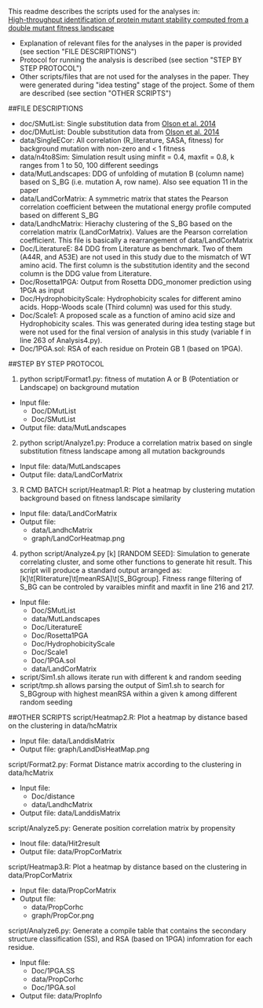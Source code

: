 This readme describes the scripts used for the analyses in:  
[High-throughput identification of protein mutant stability computed from a double mutant fitness landscape](http://onlinelibrary.wiley.com/doi/10.1002/pro.2840/full)
* Explanation of relevant files for the analyses in the paper is provided (see section "FILE DESCRIPTIONS")
* Protocol for running the analysis is described (see section "STEP BY STEP PROTOCOL")
* Other scripts/files that are not used for the analyses in the paper. They were generated during "idea testing" stage of the project. Some of them are described (see section "OTHER SCRIPTS")

##FILE DESCRIPTIONS
* doc/SMutList:  Single substitution data from [Olson et al. 2014](http://www.cell.com/current-biology/abstract/S0960-9822(14)01268-8)
* doc/DMutList:  Double substitution data from [Olson et al. 2014](http://www.cell.com/current-biology/abstract/S0960-9822(14)01268-8)
* data/SingleECor: All correlation (R\_literature, SASA, fitness) for background mutation with non-zero and < 1 fitness
* data/n4to8Sim: Simulation result using minfit = 0.4, maxfit = 0.8, k ranges from 1 to 50, 100 different seedings
* data/MutLandscapes: DDG of unfolding of mutation B (column name) based on S\_BG (i.e. mutation A, row name). Also see equation 11 in the paper
* data/LandCorMatrix: A symmetric matrix that states the Pearson correlation coefficient between the mutational energy profile computed based on different S\_BG
* data/LandhcMatrix: Hierachy clustering of the S\_BG based on the correlation matrix (LandCorMatrix). Values are the Pearson correlation coefficient. This file is basically a rearrangement of data/LandCorMatrix
* Doc/LiteratureE: 84 DDG from Literature as benchmark. Two of them (A44R, and A53E) are not used in this study due to the mismatch of WT amino acid. The first column is the substitution identity and the second column is the DDG value from Literature. 
* Doc/Rosetta1PGA: Output from Rosetta DDG\_monomer prediction using 1PGA as input
* Doc/HydrophobicityScale: Hydrophobicity scales for different amino acids. Hopp-Woods scale (Third column) was used for this study.
* Doc/Scale1: A proposed scale as a function of amino acid size and Hydrophobicity scales. This was generated during idea testing stage but were not used for the final version of analysis in this study (variable f in line 263 of Analysis4.py).
* Doc/1PGA.sol: RSA of each residue on Protein GB 1 (based on 1PGA).

##STEP BY STEP PROTOCOL
1. python script/Format1.py: fitness of mutation A or B (Potentiation or Landscape) on background mutation
  * Input file:
    * Doc/DMutList
    * Doc/SMutList
  * Output file: data/MutLandscapes

2. python script/Analyze1.py: Produce a correlation matrix based on single substitution fitness landscape among all mutation backgrounds
  * Input file: data/MutLandscapes
  * Output file: data/LandCorMatrix

3. R CMD BATCH script/Heatmap1.R: Plot a heatmap by clustering mutation background based on fitness landscape similarity
  * Input file: data/LandCorMatrix
  * Output file: 
    * data/LandhcMatrix
    * graph/LandCorHeatmap.png

4. python script/Analyze4.py [k] [RANDOM SEED]: Simulation to generate correlating cluster, and some other functions to generate hit result. This script will produce a standard output arranged as: [k]\t[Rliterature]\t[meanRSA]\t[S\_BGgroup]. Fitness range filtering of S\_BG can be controled by varaibles minfit and maxfit in line 216 and 217. 
  * Input file:
    * Doc/SMutList
    * data/MutLandscapes
    * Doc/LiteratureE
    * Doc/Rosetta1PGA
    * Doc/HydrophobicityScale
    * Doc/Scale1
    * Doc/1PGA.sol
    * data/LandCorMatrix
  * script/Sim1.sh allows iterate run with different k and random seeding
  * script/tmp.sh allows parsing the output of Sim1.sh to search for S\_BGgroup with highest meanRSA within a given k among different random seeding


##OTHER SCRIPTS
script/Heatmap2.R: Plot a heatmap by distance based on the clustering in data/hcMatrix
  * Input file: data/LanddisMatrix
  * Output file: graph/LandDisHeatMap.png

script/Format2.py: Format Distance matrix according to the clustering in data/hcMatrix
  * Input file:
    * Doc/distance
    * data/LandhcMatrix
  * Output file: data/LanddisMatrix

script/Analyze5.py: Generate position correlation matrix by propensity
  * Inout file: data/Hit2result
  * Output file: data/PropCorMatrix

script/Heatmap3.R: Plot a heatmap by distance based on the clustering in data/PropCorMatrix 
  * Input file: data/PropCorMatrix
  * Output file: 
    * data/PropCorhc 
    * graph/PropCor.png

script/Analyze6.py: Generate a compile table that contains the secondary structure classification (SS), and RSA (based on 1PGA) infomration for each residue. 
  * Input file: 
    * Doc/1PGA.SS
    * data/PropCorhc
    * Doc/1PGA.sol
  * Output file: data/PropInfo
